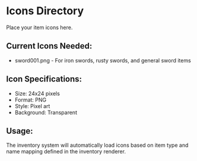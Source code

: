 # Icons Directory

Place your item icons here.

## Current Icons Needed:
- sword001.png - For iron swords, rusty swords, and general sword items

## Icon Specifications:
- Size: 24x24 pixels
- Format: PNG
- Style: Pixel art
- Background: Transparent

## Usage:
The inventory system will automatically load icons based on item type and name mapping defined in the inventory renderer.
